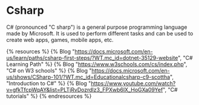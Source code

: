 # Csharp
C# (pronounced "C sharp") is a general purpose programming language made by Microsoft. It is used to perform different tasks and can be used to create web apps, games, mobile apps, etc.

{% resources %}
  {% Blog "https://docs.microsoft.com/en-us/learn/paths/csharp-first-steps/?WT.mc_id=dotnet-35129-website", "C# Learning Path" %}
  {% Blog "https://www.w3schools.com/cs/index.php", "C# on W3 schools" %}
  {% Blog "https://docs.microsoft.com/en-us/shows/CSharp-101/?WT.mc_id=Educationalcsharp-c9-scottha", "Introduction to C#" %}
  {% Blog "https://www.youtube.com/watch?v=gfkTfcpWqAY&list=PLTjRvDozrdlz3_FPXwb6lX_HoGXa09Yef", "C# tutorials" %}
{% endresources %}
